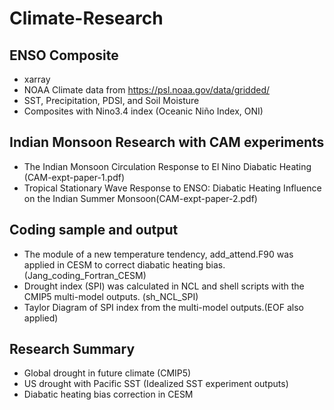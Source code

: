 # Climate-Research

## ENSO Composite
* xarray
* NOAA Climate data from https://psl.noaa.gov/data/gridded/
* SST, Precipitation, PDSI, and Soil Moisture
* Composites with Nino3.4 index (Oceanic Niño Index, ONI)

## Indian Monsoon Research with CAM experiments
* The Indian Monsoon Circulation Response to El Nino Diabatic Heating (CAM-expt-paper-1.pdf)
* Tropical Stationary Wave Response to ENSO: Diabatic Heating Influence on the Indian Summer Monsoon(CAM-expt-paper-2.pdf)

## Coding sample and output 
* The module of a new temperature tendency, add_attend.F90 was applied in CESM to correct diabatic heating bias. (Jang_coding_Fortran_CESM)
* Drought index (SPI) was calculated in NCL and shell scripts with the CMIP5 multi-model outputs. (sh_NCL_SPI)
* Taylor Diagram of SPI index from the multi-model outputs.(EOF also applied)

## Research Summary
* Global drought in future climate (CMIP5)
* US drought with Pacific SST (Idealized SST experiment outputs) 
* Diabatic heating bias correction in CESM
